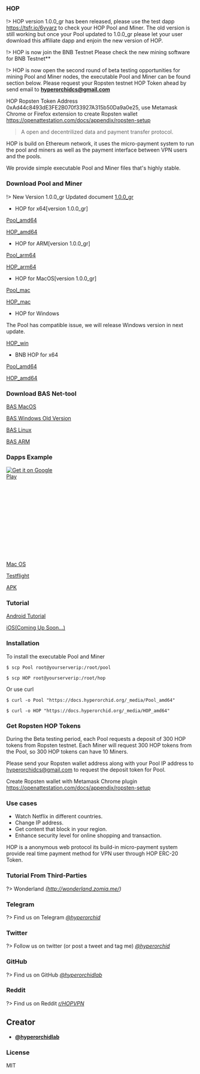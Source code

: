 ### HOP

!> HOP version 1.0.0_gr has been released, please use the test dapp https://tsfr.io/6yyarz to check your HOP Pool and Miner. The old version is still working but once your Pool updated to 1.0.0_gr please let your user download this affiliate dapp and enjoin the new version of HOP.

!> HOP is now join the BNB Testnet Please check the new mining software for BNB Testnet**

!> HOP is now open the second round of beta testing opportunities for mining Pool and Miner nodes, the executable Pool and Miner can be found section below. Please request your Ropsten testnet HOP Token ahead by send email to **hyperorchidcs@gmail.com**

HOP Ropsten Token Address 0xAd44c8493dE3FE2B070f33927A315b50Da9a0e25, use Metamask Chrome or Firefox extension to create Ropsten wallet https://openattestation.com/docs/appendix/ropsten-setup

> A open and decentrilized data and payment transfer protocol.

HOP is build on Ethereum network, it uses the micro-payment system to run the pool and miners as well as the payment interface between VPN users and the pools. 

We provide simple executable Pool and Miner files that's highly stable.

### Download Pool and Miner

!> New Version 1.0.0_gr Updated document [1.0.0_gr](_media/gasreduce_pool_1.0.0_gr.pdf ':ignore')



+ HOP for x64[version 1.0.0_gr]

[Pool_amd64](_media/Pool_amd64 ':ignore')

[HOP_amd64](_media/HOP_amd64 ':ignore')


+ HOP for ARM[version 1.0.0_gr]

[Pool_arm64](_media/Pool_arm64 ':ignore')

[HOP_arm64](_media/HOP_arm64 ':ignore')


+ HOP for MacOS[version 1.0.0_gr]

[Pool_mac](_media/Pool_mac ':ignore')

[HOP_mac](_media/HOP_mac ':ignore')


+ HOP for Windows

The Pool has compatible issue, we will release Windows version in next update.

[HOP_win](_media/HOP_win.zip ':ignore')


+ BNB HOP for x64

[Pool_amd64](_media/Pool_bnb ':ignore')

[HOP_amd64](_media/HOP_bnb ':ignore')


### Download BAS Net-tool


[BAS MacOS](_media/BAS_mac ':ignore')

[BAS Windows Old Version](_media/BAS_win.zip ':ignore')

[BAS Linux](_media/BAS_amd64 ':ignore')

[BAS ARM](_media/BAS_arm64 ':ignore')



### Dapps Example


<a href='https://play.google.com/store/apps/details?id=com.hop.pirate&pcampaignid=pcampaignidMKT-Other-global-all-co-prtnr-py-PartBadge-Mar2515-1' style="width:135px;height:40px;display: inline-block;"><img alt='Get it on Google Play' src='https://play.google.com/intl/en_us/badges/static/images/badges/en_badge_web_generic.png'/></a>


<a href="https://apps.apple.com/us/app/%E6%B5%B7%E7%9B%97vn/id1521121265?mt=8" style="display:inline-block;overflow:hidden;background:url(https://linkmaker.itunes.apple.com/en-us/badge-lrg.svg?releaseDate=2020-07-20&kind=iossoftware&bubble=apple_music) no-repeat;width:135px;height:40px;"></a>

<a href="https://53d12f29-ce9c-432d-9f09-67ee1c6d42f4.filesusr.com/archives/a0a63d_4371237814b5494fb2e821dfb4f52ca7.zip?dn=pirateWW.exe.zip" style="display:inline-block;overflow:hidden;background:url(https://docs.hyperorchid.org/_media/iconfinder_windows_store_334582.png) no-repeat;width:128px;height:128px;"></a>

<a href="https://53d12f29-ce9c-432d-9f09-67ee1c6d42f4.filesusr.com/archives/a0a63d_9b9bd275abde4712b97a5d180f3c7119.zip?dn=mac%20.zip">Mac OS</a>

<a href="https://testflight.apple.com/join/aMDfC5cV">Testflight</a>

<a href="https://tsfr.io/6yyarz">APK</a>

### Tutorial

<a href="https://a0a63d65-7b07-4b71-9ec7-808d96916969.usrfiles.com/ugd/a0a63d_cde36015ae7c45c5bb37f9fe88b9f5a7.pdf">Android Tutorial</a>

<a href="">iOS(Coming Up Soon...)</a>

### Installation
To install the executable Pool and Miner

```console
$ scp Pool root@yourserverip:/root/pool
```

```console
$ scp HOP root@yourserverip:/root/hop
```

Or use curl

```console
$ curl -o Pool "https://docs.hyperorchid.org/_media/Pool_amd64"
```

```console
$ curl -o HOP "https://docs.hyperorchid.org/_media/HOP_amd64"
```

### Get Ropsten HOP Tokens

During the Beta testing period, each Pool requests a deposit of 300 HOP tokens from Ropsten testnet. Each Miner will request 300 HOP tokens from the Pool, so 300 HOP tokens can have 10 Miners.

Please send your Ropsten wallet address along with your Pool IP address to hyperorchidcs@gmail.com to request the deposit token for Pool.

Create Ropsten wallet with Metamask Chrome plugin https://openattestation.com/docs/appendix/ropsten-setup


### Use cases

+ Watch Netflix in different countries.
+ Change IP address.
+ Get content that block in your region.
+ Enhance security level for online shopping and transaction.

HOP is a anonymous web protocol its build-in micro-payment system provide real time payment method for VPN user through HOP ERC-20 Token.

### Tutorial From Third-Parties

?> Wonderland *(http://wonderland.zomia.me/)*


### Telegram
?> Find us on Telegram *[@hyperorchid ](https://t.me/hopcommunity)*
### Twitter
?> Follow us on twitter (or post a tweet and tag me) *[@hyperorchid ](https://twitter.com/hyperorchid)*
### GitHub
?> Find us on GitHub *[@hyperorchidlab ](https://github.com/hyperorchidlab/)*
### Reddit
?> Find us on Reddit *[r/HOPVPN ](https://www.reddit.com/r/HOPVPN/)*


## Creator
- **[@hyperorchidlab](https://github.com/hyperorchidlab/)**

### License

MIT